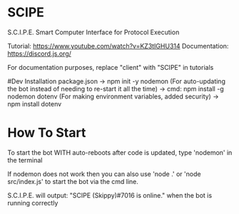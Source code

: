 # SCIPE
S.C.I.P.E.  Smart Computer Interface for Protocol Execution 

Tutorial: https://www.youtube.com/watch?v=KZ3tIGHU314
Documentation: https://discord.js.org/

For documentation purposes, replace "client" with "SCIPE" in tutorials


#Dev Installation
package.json 
-> npm init -y
nodemon (For auto-updating the bot instead of needing to re-start it all the time) 
-> cmd: npm install -g nodemon
dotenv (For making environment variables, added security)
-> npm install dotenv

# How To Start
To start the bot WITH auto-reboots after code is updated, type 'nodemon' in the terminal

If nodemon does not work then you can also use 'node .' or 'node src/index.js' to start the bot via the cmd line.

S.C.I.P.E. will output: "SCIPE (Skippy)#7016 is online." when the bot is running correctly 
